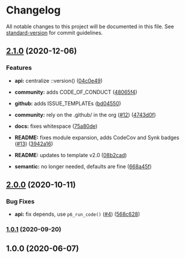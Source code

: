 # Changelog

All notable changes to this project will be documented in this file. See [standard-version](https://github.com/conventional-changelog/standard-version) for commit guidelines.

## [2.1.0](https://github.com/p6m7g8/p6df-scala/compare/v2.0.0...v2.1.0) (2020-12-06)


### Features

* **api:** centralize ::version() ([04c0e49](https://github.com/p6m7g8/p6df-scala/commit/04c0e49e3b4cae32c55e188681127ed14d4b4d78))
* **community:** adds CODE_OF_CONDUCT ([48065f4](https://github.com/p6m7g8/p6df-scala/commit/48065f414aa70f4f7fe2acdfd5e0cd2670293da3))
* **github:** adds ISSUE_TEMPLATEs ([bd04550](https://github.com/p6m7g8/p6df-scala/commit/bd04550184c91db6909e1203bb64942dc76999bc))


* **community:** rely on the .github/ in the org ([#12](https://github.com/p6m7g8/p6df-scala/issues/12)) ([4743d0f](https://github.com/p6m7g8/p6df-scala/commit/4743d0ff8a6962ceba831c9a1b06e9b7ccac49eb))
* **docs:** fixes whitespace ([75a80de](https://github.com/p6m7g8/p6df-scala/commit/75a80dea6e64840939bf8007c6505327d8e429df))
* **README:** fixes module expansion, adds CodeCov and Synk badges ([#13](https://github.com/p6m7g8/p6df-scala/issues/13)) ([3942a16](https://github.com/p6m7g8/p6df-scala/commit/3942a1625891a5e27e2d7b6bc589bba39b23602e))
* **README:** updates to template v2.0 ([08b2cad](https://github.com/p6m7g8/p6df-scala/commit/08b2cad42f550e36ccb02bd702b6047fe1692a75))
* **semantic:** no longer needed, defaults are fine ([668a45f](https://github.com/p6m7g8/p6df-scala/commit/668a45fd50ad1e97d0f87f4adf97625a17712fd4))

## [2.0.0](https://github.com/p6m7g8/p6df-scala/compare/v1.0.1...v2.0.0) (2020-10-11)


### Bug Fixes

* **api:** fix depends, use `p6_run_code()` ([#4](https://github.com/p6m7g8/p6df-scala/issues/4)) ([568c628](https://github.com/p6m7g8/p6df-scala/commit/568c628f8b8eab2314fb3b5929976d31ccbb4c8a))

### [1.0.1](https://github.com/p6m7g8/p6df-scala/compare/v1.0.0...v1.0.1) (2020-09-20)

## 1.0.0 (2020-06-07)

